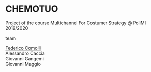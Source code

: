 # CHEMOTUO

Project of the course Multichannel For Costumer Strategy @ PoliMI 2019/2020

team

[Federico Comolli](https://github.com/federicocomolli)  
Alessandro Caccia  
Giovanni Gangemi  
Giovanni Maggio

